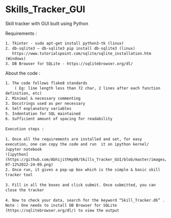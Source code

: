 # Skills_Tracker_GUI
Skill tracker with GUI built using Python


Requirements : 

    1. Tkinter - sudo apt-get install python3-tk (linux)
    2. db-sqlite3 – db-sqlite3 pip install db-sqlite3 (linux)
       https://www.tutorialspoint.com/sqlite/sqlite_installation.htm (Windows)
    3. DB Browser for SQLite - https://sqlitebrowser.org/dl/

About the code :

    1. The code follows flake8 standards 
		( Eg: line length less than 72 char, 2 lines after each function definition, etc)
    2. Minimal & necessary commenting
    3. Docstrings used as per necessary
    4. Self explanatory variables
    5. Indentation for SQL maintained
    6. Sufficient amount of spacing for readability
    
    Execution steps :

    1. Once all the requirements are installed and set, for easy execution, one can copy the code and run  it on ipython kernel/ Jupyter notebook
    ![ipython](https://github.com/AbhijithKp98/Skills_Tracker_GUI/blob/master/images/Screenshot%20from%202020-07-12%2022-24-09.png)
    2. Once run, it gives a pop-up box which is the simple & basic skill tracker tool 
    
    3. Fill in all the boxes and click submit. Once submitted, you can close the tracker

    4. Now to check your data, search for the keyword “Skill_Tracker.db” .
    Note : One needs to install DB Browser for SQLite (https://sqlitebrowser.org/dl/) to view the output

    
    
